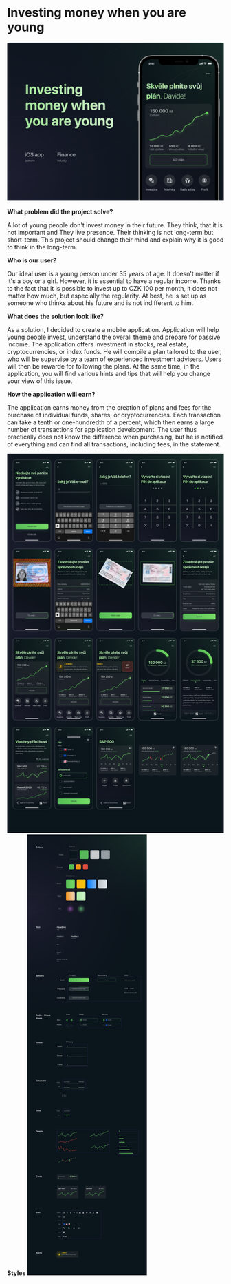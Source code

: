 # Investing money when you are young

![](img/1.png)

**What problem did the project solve?**

A lot of young people don't invest money in their future. They think, that it is not important and They live presence. Their thinking is not long-term but short-term. This project should change their mind and explain why it is good to think in the long-term.

**Who is our user?**

Our ideal user is a young person under 35 years of age. It doesn't matter if it's a boy or a girl. However, it is essential to have a regular income. Thanks to the fact that it is possible to invest up to CZK 100 per month, it does not matter how much, but especially the regularity. At best, he is set up as someone who thinks about his future and is not indifferent to him.

**What does the solution look like?**

As a solution, I decided to create a mobile application. Application will help young people invest, understand the overall theme and prepare for passive income. The application offers investment in stocks, real estate, cryptocurrencies, or index funds. He will compile a plan tailored to the user, who will be supervise by a team of experienced investment advisers. Users will then be rewarde for following the plans. At the same time, in the application, you will find various hints and tips that will help you change your view of this issue.

**How the application will earn?**

The application earns money from the creation of plans and fees for the purchase of individual funds, shares, or cryptocurrencies. Each transaction can take a tenth or one-hundredth of a percent, which then earns a large number of transactions for application development. The user thus practically does not know the difference when purchasing, but he is notified of everything and can find all transactions, including fees, in the statement.

![](img/2.png)
**Styles**
![](img/3.png)
